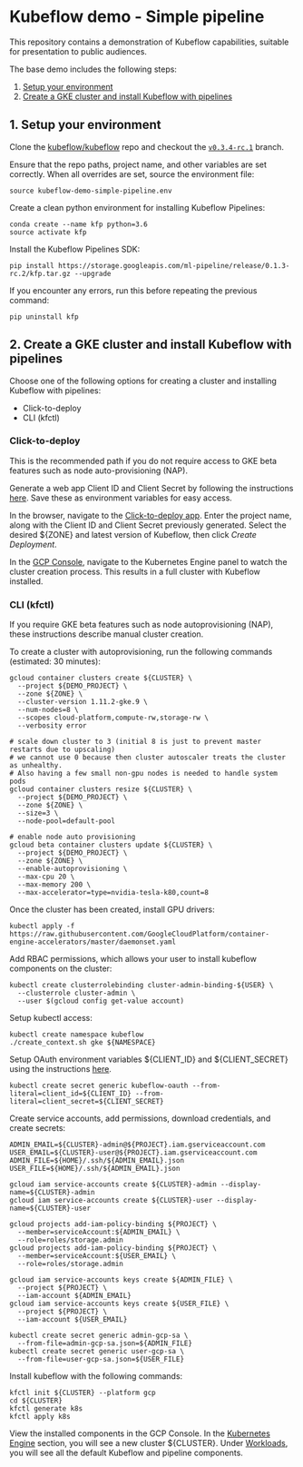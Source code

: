 # Kubeflow demo - Simple pipeline

This repository contains a demonstration of Kubeflow capabilities, suitable for
presentation to public audiences.

The base demo includes the following steps:

1. [Setup your environment](#1-setup-your-environment)
1. [Create a GKE cluster and install Kubeflow with pipelines](#2-create-a-gke-cluster-and-install-kubeflow-with-pipelines)

## 1. Setup your environment

Clone the [kubeflow/kubeflow](https://github.com/kubeflow/kubeflow) repo and
checkout the
[`v0.3.4-rc.1`](https://github.com/kubeflow/kubeflow/releases/tag/v0.3.4-rc.1) branch.

Ensure that the repo paths, project name, and other variables are set correctly.
When all overrides are set, source the environment file:

```
source kubeflow-demo-simple-pipeline.env
```

Create a clean python environment for installing Kubeflow Pipelines:

```
conda create --name kfp python=3.6
source activate kfp
```

Install the Kubeflow Pipelines SDK:

```
pip install https://storage.googleapis.com/ml-pipeline/release/0.1.3-rc.2/kfp.tar.gz --upgrade
```

If you encounter any errors, run this before repeating the previous command:

```
pip uninstall kfp
```

## 2. Create a GKE cluster and install Kubeflow with pipelines

Choose one of the following options for creating a cluster and installing
Kubeflow with pipelines:

* Click-to-deploy
* CLI (kfctl)

### Click-to-deploy

This is the recommended path if you do not require access to GKE beta features
such as node auto-provisioning (NAP).

Generate a web app Client ID and Client Secret by following the instructions
[here](https://www.kubeflow.org/docs/started/getting-started-gke/#create-oauth-client-credentials).
Save these as environment variables for easy access.

In the browser, navigate to the
[Click-to-deploy app](https://deploy.kubeflow.cloud/). Enter the project name,
along with the Client ID and Client Secret previously generated. Select the
desired ${ZONE} and latest version of Kubeflow, then click _Create Deployment_.

In the [GCP Console](https://console.cloud.google.com/kubernetes), navigate to the
Kubernetes Engine panel to watch the cluster creation process. This results in a
full cluster with Kubeflow installed.

### CLI (kfctl)

If you require GKE beta features such as node autoprovisioning (NAP), these
instructions describe manual cluster creation.

To create a cluster with autoprovisioning, run the following commands
(estimated: 30 minutes):

```
gcloud container clusters create ${CLUSTER} \
  --project ${DEMO_PROJECT} \
  --zone ${ZONE} \
  --cluster-version 1.11.2-gke.9 \
  --num-nodes=8 \
  --scopes cloud-platform,compute-rw,storage-rw \
  --verbosity error

# scale down cluster to 3 (initial 8 is just to prevent master restarts due to upscaling)
# we cannot use 0 because then cluster autoscaler treats the cluster as unhealthy.
# Also having a few small non-gpu nodes is needed to handle system pods
gcloud container clusters resize ${CLUSTER} \
  --project ${DEMO_PROJECT} \
  --zone ${ZONE} \
  --size=3 \
  --node-pool=default-pool

# enable node auto provisioning
gcloud beta container clusters update ${CLUSTER} \
  --project ${DEMO_PROJECT} \
  --zone ${ZONE} \
  --enable-autoprovisioning \
  --max-cpu 20 \
  --max-memory 200 \
  --max-accelerator=type=nvidia-tesla-k80,count=8
```

Once the cluster has been created, install GPU drivers:

```
kubectl apply -f https://raw.githubusercontent.com/GoogleCloudPlatform/container-engine-accelerators/master/daemonset.yaml
```

Add RBAC permissions, which allows your user to install kubeflow components on
the cluster:

```
kubectl create clusterrolebinding cluster-admin-binding-${USER} \
  --clusterrole cluster-admin \
  --user $(gcloud config get-value account)
```

Setup kubectl access:

```
kubectl create namespace kubeflow
./create_context.sh gke ${NAMESPACE}
```

Setup OAuth environment variables ${CLIENT_ID} and ${CLIENT_SECRET} using the
instructions
[here](https://www.kubeflow.org/docs/started/getting-started-gke/#create-oauth-client-credentials).

```
kubectl create secret generic kubeflow-oauth --from-literal=client_id=${CLIENT_ID} --from-literal=client_secret=${CLIENT_SECRET}
```

Create service accounts, add permissions, download credentials, and create secrets:

```
ADMIN_EMAIL=${CLUSTER}-admin@${PROJECT}.iam.gserviceaccount.com
USER_EMAIL=${CLUSTER}-user@${PROJECT}.iam.gserviceaccount.com
ADMIN_FILE=${HOME}/.ssh/${ADMIN_EMAIL}.json
USER_FILE=${HOME}/.ssh/${ADMIN_EMAIL}.json

gcloud iam service-accounts create ${CLUSTER}-admin --display-name=${CLUSTER}-admin
gcloud iam service-accounts create ${CLUSTER}-user --display-name=${CLUSTER}-user

gcloud projects add-iam-policy-binding ${PROJECT} \
  --member=serviceAccount:${ADMIN_EMAIL} \
  --role=roles/storage.admin
gcloud projects add-iam-policy-binding ${PROJECT} \
  --member=serviceAccount:${USER_EMAIL} \
  --role=roles/storage.admin

gcloud iam service-accounts keys create ${ADMIN_FILE} \
  --project ${PROJECT} \
  --iam-account ${ADMIN_EMAIL}
gcloud iam service-accounts keys create ${USER_FILE} \
  --project ${PROJECT} \
  --iam-account ${USER_EMAIL}

kubectl create secret generic admin-gcp-sa \
  --from-file=admin-gcp-sa.json=${ADMIN_FILE}
kubectl create secret generic user-gcp-sa \
  --from-file=user-gcp-sa.json=${USER_FILE}
```

Install kubeflow with the following commands:

```
kfctl init ${CLUSTER} --platform gcp
cd ${CLUSTER}
kfctl generate k8s
kfctl apply k8s
```

View the installed components in the GCP Console. In the
[Kubernetes Engine](https://console.cloud.google.com/kubernetes)
section, you will see a new cluster ${CLUSTER}. Under
[Workloads](https://console.cloud.google.com/kubernetes/workload),
you will see all the default Kubeflow and pipeline components.


